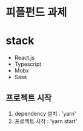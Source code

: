 
# 피플펀드 과제

# stack
- React.js
- Typescript
- Mobx
- Sass

## 프로젝트 시작
1. dependency 설치 : 'yarn'
2. 프로젝트 시작 : 'yarn start'


